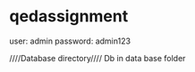 # qedassignment
user: admin
password: admin123


////Database directory////
Db in data base folder 
